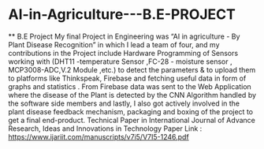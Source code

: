 # AI-in-Agriculture---B.E-PROJECT
** B.E Project My final Project in Engineering was “AI in agriculture - By Plant Disease Recognition” in which I lead a team of four, and my contributions in the Project include Hardware Programming of Sensors working with (DHT11 -temperature Sensor ,FC-28 - moisture sensor , MCP3008-ADC,V.2 Module ,etc.) to detect the parameters &amp; to upload them to platforms like Thinkspeak, Firebase and fetching useful data in form of graphs and statistics . From Firebase data was sent to the Web Application where the disease of the Plant is detected by the CNN Algorithm handled by the software side members and lastly, I also got actively involved in the plant disease feedback mechanism, packaging and boxing of the project to get a final end-product. Technical Paper in International Journal of Advance Research, Ideas and Innovations in Technology Paper Link : https://www.ijariit.com/manuscripts/v7i5/V7I5-1246.pdf
